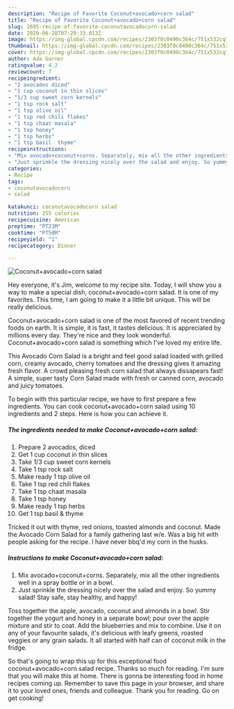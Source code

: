 ```yaml
---
description: "Recipe of Favorite Coconut+avocado+corn salad"
title: "Recipe of Favorite Coconut+avocado+corn salad"
slug: 1695-recipe-of-favorite-coconutavocadocorn-salad
date: 2020-06-28T07:29:33.013Z
image: https://img-global.cpcdn.com/recipes/2303f0c0490c364c/751x532cq70/coconutavocadocorn-salad-recipe-main-photo.jpg
thumbnail: https://img-global.cpcdn.com/recipes/2303f0c0490c364c/751x532cq70/coconutavocadocorn-salad-recipe-main-photo.jpg
cover: https://img-global.cpcdn.com/recipes/2303f0c0490c364c/751x532cq70/coconutavocadocorn-salad-recipe-main-photo.jpg
author: Ada Garner
ratingvalue: 4.2
reviewcount: 7
recipeingredient:
- "2 avocados diced"
- "1 cup coconut in thin slices"
- "1/3 cup sweet corn kernels"
- "1 tsp rock salt"
- "1 tsp olive oil"
- "1 tsp red chili flakes"
- "1 tsp chaat masala"
- "1 tsp honey"
- "1 tsp herbs"
- "1 tsp basil  thyme"
recipeinstructions:
- "Mix avocado+coconut+corns. Separately, mix all the other ingredients well in a spray bottle or in a bowl."
- "Just sprinkle the dressing nicely over the salad and enjoy. So yummy salad! Stay safe, stay healthy, and happy!"
categories:
- Recipe
tags:
- coconutavocadocorn
- salad

katakunci: coconutavocadocorn salad 
nutrition: 255 calories
recipecuisine: American
preptime: "PT23M"
cooktime: "PT50M"
recipeyield: "1"
recipecategory: Dinner

---
```



![Coconut+avocado+corn salad](https://img-global.cpcdn.com/recipes/2303f0c0490c364c/751x532cq70/coconutavocadocorn-salad-recipe-main-photo.jpg)

Hey everyone, it's Jim, welcome to my recipe site. Today, I will show you a way to make a special dish, coconut+avocado+corn salad. It is one of my favorites. This time, I am going to make it a little bit unique. This will be really delicious.

Coconut+avocado+corn salad is one of the most favored of recent trending foods on earth. It is simple, it is fast, it tastes delicious. It is appreciated by millions every day. They're nice and they look wonderful. Coconut+avocado+corn salad is something which I've loved my entire life.

This Avocado Corn Salad is a bright and feel good salad loaded with grilled corn, creamy avocado, cherry tomatoes and the dressing gives it amazing fresh flavor. A crowd pleasing fresh corn salad that always dissapears fast! A simple, super tasty Corn Salad made with fresh or canned corn, avocado and juicy tomatoes.


To begin with this particular recipe, we have to first prepare a few ingredients. You can cook coconut+avocado+corn salad using 10 ingredients and 2 steps. Here is how you can achieve it.

<!--inarticleads1-->

##### The ingredients needed to make Coconut+avocado+corn salad:

1. Prepare 2 avocados, diced
1. Get 1 cup coconut in thin slices
1. Take 1/3 cup sweet corn kernels
1. Take 1 tsp rock salt
1. Make ready 1 tsp olive oil
1. Take 1 tsp red chili flakes
1. Take 1 tsp chaat masala
1. Take 1 tsp honey
1. Make ready 1 tsp herbs
1. Get 1 tsp basil &amp; thyme


Tricked it out with thyme, red onions, toasted almonds and coconut. Made the Avocado Corn Salad for a family gathering last w/e. Was a big hit with people asking for the recipe. I have never bbq&#39;d my corn in the husks. 

<!--inarticleads2-->

##### Instructions to make Coconut+avocado+corn salad:

1. Mix avocado+coconut+corns. Separately, mix all the other ingredients well in a spray bottle or in a bowl.
1. Just sprinkle the dressing nicely over the salad and enjoy. So yummy salad! Stay safe, stay healthy, and happy!


Toss together the apple, avocado, coconut and almonds in a bowl. Stir together the yogurt and honey in a separate bowl; pour over the apple mixture and stir to coat. Add the blueberries and mix to combine. Use it on any of your favourite salads, it&#39;s delicious with leafy greens, roasted veggies or any grain salads. It all started with half can of coconut milk in the fridge. 

So that's going to wrap this up for this exceptional food coconut+avocado+corn salad recipe. Thanks so much for reading. I'm sure that you will make this at home. There is gonna be interesting food in home recipes coming up. Remember to save this page in your browser, and share it to your loved ones, friends and colleague. Thank you for reading. Go on get cooking!
